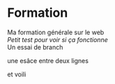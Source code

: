 # Formation
Ma formation générale sur le web  
*Petit test pour voir si ça fonctionne*  
Un essai de branch  

une esâce entre deux lignes

et voili
